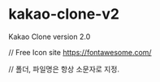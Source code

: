# kakao-clone-v2

Kakao Clone version 2.0

// Free Icon site
https://fontawesome.com/

// 폴더, 파일명은 항상 소문자로 지정.
